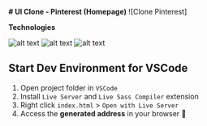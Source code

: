 
**# UI Clone - Pinterest (Homepage)**
![Clone Pinterest]

**Technologies**

![alt text](https://img.shields.io/badge/HTML5-E34F26?style=for-the-badge&logo=html5&logoColor=white) ![alt text](https://img.shields.io/badge/sass-FF1493?style=for-the-badge&logo=sass&logoColor=white) ![alt text](https://img.shields.io/badge/JavaScript-F7DF1E?style=for-the-badge&logo=javascript&logoColor=black)

## Start Dev Environment for VSCode

1.  Open project folder in  `VSCode`
2.  Install  `Live Server`  and  `Live Sass Compiler`  extension
3.  Right click  `index.html`  >  `Open with Live Server`
4.  Access the  **generated address**  in your browser  🚀
